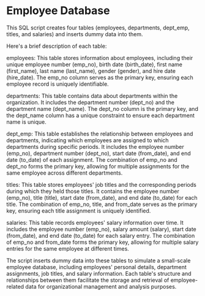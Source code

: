 # Employee Database
This SQL script creates four tables (employees, departments, dept_emp, titles, and salaries) and inserts dummy data into them.

Here's a brief description of each table:

employees: This table stores information about employees, including their unique employee number (emp_no), birth date (birth_date), first name (first_name), last name (last_name), gender (gender), and hire date (hire_date). The emp_no column serves as the primary key, ensuring each employee record is uniquely identifiable.

departments: This table contains data about departments within the organization. It includes the department number (dept_no) and the department name (dept_name). The dept_no column is the primary key, and the dept_name column has a unique constraint to ensure each department name is unique.

dept_emp: This table establishes the relationship between employees and departments, indicating which employees are assigned to which departments during specific periods. It includes the employee number (emp_no), department number (dept_no), start date (from_date), and end date (to_date) of each assignment. The combination of emp_no and dept_no forms the primary key, allowing for multiple assignments for the same employee across different departments.

titles: This table stores employees' job titles and the corresponding periods during which they held those titles. It contains the employee number (emp_no), title (title), start date (from_date), and end date (to_date) for each title. The combination of emp_no, title, and from_date serves as the primary key, ensuring each title assignment is uniquely identified.

salaries: This table records employees' salary information over time. It includes the employee number (emp_no), salary amount (salary), start date (from_date), and end date (to_date) for each salary entry. The combination of emp_no and from_date forms the primary key, allowing for multiple salary entries for the same employee at different times.

The script inserts dummy data into these tables to simulate a small-scale employee database, including employees' personal details, department assignments, job titles, and salary information. Each table's structure and relationships between them facilitate the storage and retrieval of employee-related data for organizational management and analysis purposes.
